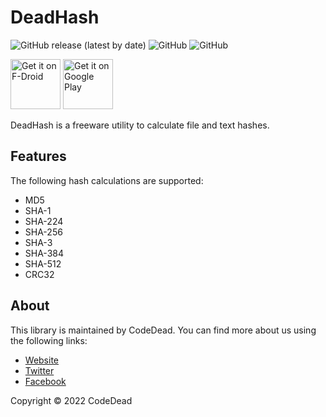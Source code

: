 # DeadHash

![GitHub release (latest by date)](https://img.shields.io/github/v/release/CodeDead/DeadHash-android)
![GitHub](https://img.shields.io/badge/language-Java-green)
![GitHub](https://img.shields.io/github/license/CodeDead/DeadHash-android)

[<img src="https://fdroid.gitlab.io/artwork/badge/get-it-on.png"
alt="Get it on F-Droid"
height="80">](https://f-droid.org/packages/com.codedead.deadhash/)
[<img src="https://play.google.com/intl/en_us/badges/images/generic/en-play-badge.png"
alt="Get it on Google Play"
height="80">](https://play.google.com/store/apps/details?id=com.codedead.deadhash)

DeadHash is a freeware utility to calculate file and text hashes.

## Features

The following hash calculations are supported:
* MD5
* SHA-1
* SHA-224
* SHA-256
* SHA-3
* SHA-384
* SHA-512
* CRC32

## About

This library is maintained by CodeDead. You can find more about us using the following links:
* [Website](https://codedead.com)
* [Twitter](https://twitter.com/C0DEDEAD)
* [Facebook](https://facebook.com/deadlinecodedead)

Copyright © 2022 CodeDead
